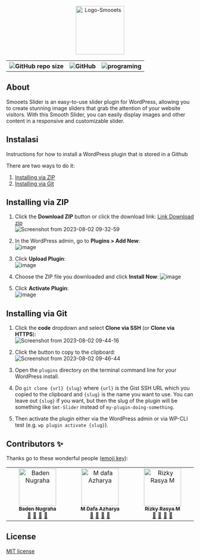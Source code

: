 <p align="center">
  <img src="https://github.com/Denngrh/smt-slider/assets/112230212/6cf04d3c-c81f-4fcc-9174-5222e5265cf9" alt="Logo-Smooets" style="width: 130px;">
</p>
  <div align="center">
    <table>
        <th><img alt="GitHub repo size" src="https://img.shields.io/github/repo-size/Denngrh/smt-slider"></th>
        <th><img alt="GitHub" src="https://img.shields.io/github/license/Denngrh/smt-slider"></th>
        <th><img src="https://img.shields.io/badge/Programing%20Language-php-blue" alt="programing"></th>
    </table>
   </div>
   
##  About
Smooets Slider is an easy-to-use slider plugin for WordPress, allowing you to create stunning image sliders that grab the attention of your website visitors. With this Smooth Slider, you can easily display images and other content in a responsive and customizable slider.
## Instalasi
Instructions for how to install a WordPress plugin that is stored in a Github

There are two ways to do it:
1. [Installing via ZIP](#installing-via-zip)
1. [Installing via Git](#installing-via-git)

## Installing via ZIP

1. Click the **Download ZIP** button or click the download link:
[Link Download zip](https://github.com/Denngrh/Smt-Slider/archive/refs/heads/main.zip) <br>
![Screenshot from 2023-08-02 09-32-59](https://github.com/Denngrh/Smt-Slider/assets/112230212/c64a4477-d161-4d54-9e53-5989d6dfe4db)

3. In the WordPress admin, go to **Plugins > Add New**:  
![image](https://user-images.githubusercontent.com/134745/78461681-b58af980-76ba-11ea-9708-a74b88fb8ce4.png)

4. Click **Upload Plugin**:  
![image](https://user-images.githubusercontent.com/134745/78461697-cc315080-76ba-11ea-9b1b-ea4034a31079.png)

5. Choose the ZIP file you downloaded and click **Install Now**:
![image](https://github.com/Denngrh/Smt-Slider/assets/112230212/8f1007e3-6c09-4865-992d-22d065016b15)

7. Click **Activate Plugin**:  
![image](https://user-images.githubusercontent.com/134745/78461730-1f0b0800-76bb-11ea-81f0-1f4f28e49df1.png)

## Installing via Git

1. Click the **code** dropdown and select **Clone via SSH** (or **Clone via HTTPS**):  
![Screenshot from 2023-08-02 09-44-16](https://github.com/Denngrh/Smt-Slider/assets/112230212/fd05c16b-0cbb-4087-a421-570089911c74)

2. Click the button to copy to the clipboard:  
![Screenshot from 2023-08-02 09-46-44](https://github.com/Denngrh/Smt-Slider/assets/112230212/e713a7ba-fe9d-419b-8937-72957344f797)

3. Open the `plugins` directory on the terminal command line for your WordPress install.

4. Do `git clone {url} {slug}` where `{url}` is the Gist SSH URL which you copied to the clipboard and `{slug}` is the name you want to use. You can leave out `{slug}` if you want, but then the slug of the plugin will be something like `Smt-Slider` instead of `my-plugin-doing-something`.

5. Then activate the plugin either via the WordPress admin or via WP-CLI test (e.g. `wp plugin activate {slug}`).


## Contributors ✨

Thanks go to these wonderful people ([emoji key](https://allcontributors.org/docs/en/emoji-key)):

<!-- ALL-CONTRIBUTORS-LIST:START - Do not remove or modify this section -->
<table>
  <tbody>
    <tr>
      <td align="center" valign="top" width="14.28%"><a href="https://github.com/Denngrh"><img src="https://avatars.githubusercontent.com/u/112230212?v=3?s=100" width="100px;" alt="Baden Nugraha"/><br /><sub><b>Baden Nugraha</b></sub></a><br /><a href="#question-Denngrh" title="Answering Questions">💬</a> <a href="https://github.com/Denngrh/Smt-slider/commits?author=Denngrh" title="Documentation">📖</a> <a href="https://github.com/Denngrh/Smt-Slider/pulls" title="Reviewed Pull Requests">👀</a> <a href="#talk-Denngrh" title="Talks">📢</a></td>
      <td align="center" valign="top" width="14.28%"><a href="https://github.com/MDafaAzharya"><img src="https://avatars.githubusercontent.com/u/125567760?v=3?s=100" width="100px;" alt="M dafa Azharya"/><br /><sub><b>M Dafa Azharya</b></sub></a><br /><a href="#question-Dafa" title="Answering Questions">💬</a> <a href="https://github.com/Denngrh/Smt-Slider/commits?author=MDafaAzharya" title="Documentation">📖</a> <a href="https://github.com/MDafaAzharya/Smt-Slider/pulls" title="Reviewed Pull Requests">👀</a> <a href="#tool-Dafa" title="Tools">🔧</a></td>
       <td align="center" valign="top" width="14.28%"><a href="https://github.com/Cahzello"><img src="https://avatars.githubusercontent.com/u/102816420?v=4" width="100px;" alt="Rizky Rasya M"/><br /><sub><b>Rizky Rasya M</b></sub></a><br /><a href="#question-Rizky" title="Answering Questions">💬</a> <a href="https://github.com/Denngrh/Smt-Slider/commits?author=Cahzello" title="Documentation">📖</a> <a href="https://github.com/Cahzello/Smt-Slider/pulls" title="Reviewed Pull Requests">👀</a> <a href="#talk-Rizky" title="Talks">👀</a></td>
    </tr>
  </tbody>
</table>
<!-- ALL-CONTRIBUTORS-LIST:END -->

## License
[MIT license](https://opensource.org/licenses/MIT)
